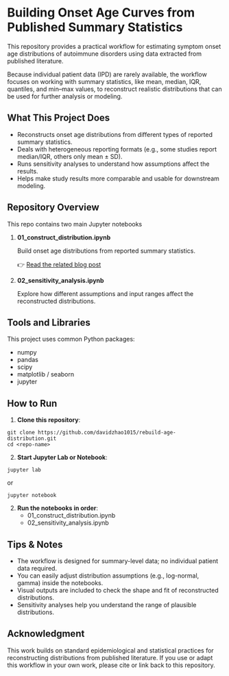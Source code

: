 # Building Onset Age Curves from Published Summary Statistics

This repository provides a practical workflow for estimating symptom onset age distributions of autoimmune disorders using data extracted from published literature.

Because individual patient data (IPD) are rarely available, the workflow focuses on working with summary statistics, like mean, median, IQR, quantiles, and min–max values, to reconstruct realistic distributions that can be used for further analysis or modeling.


## What This Project Does

- Reconstructs onset age distributions from different types of reported summary statistics.
- Deals with heterogeneous reporting formats (e.g., some studies report median/IQR, others only mean ± SD).
- Runs sensitivity analyses to understand how assumptions affect the results.
- Helps make study results more comparable and usable for downstream modeling.



## Repository Overview

This repo contains two main Jupyter notebooks

1. **01_construct_distribution.ipynb**
    
    Build onset age distributions from reported summary statistics.
    
    👉 [Read the related blog post](https://davidzhao1015.github.io/blog/2025/reconstruct-age-distribution/)
    
2. **02_sensitivity_analysis.ipynb**
    
    Explore how different assumptions and input ranges affect the reconstructed distributions.
    
<!--3. **03_fat_tail_optimization.ipynb**
    
    Fine-tune distribution parameters to better capture long tails in the data.-->
    

## Tools and Libraries

This project uses common Python packages:

- numpy
- pandas
- scipy
- matplotlib / seaborn
- jupyter

<!--Install everything with:

```
pip install -r requirements.txt
```-->

## How to Run

1. **Clone this repository**:

```
git clone https://github.com/davidzhao1015/rebuild-age-distribution.git
cd <repo-name>
```

2. **Start Jupyter Lab or Notebook**:

```
jupyter lab
```
or

```
jupyter notebook
```

2. **Run the notebooks in order**:
    - 01_construct_distribution.ipynb
    - 02_sensitivity_analysis.ipynb
    <!--- 03_fat_tail_optimization.ipynb-->

## Tips & Notes

- The workflow is designed for summary-level data; no individual patient data required.
- You can easily adjust distribution assumptions (e.g., log-normal, gamma) inside the notebooks.
- Visual outputs are included to check the shape and fit of reconstructed distributions.
- Sensitivity analyses help you understand the range of plausible distributions.


<!--## ** License**

This project is released under the [MIT License](https://www.notion.so/LICENSE).-->


## Acknowledgment

This work builds on standard epidemiological and statistical practices for reconstructing distributions from published literature.
If you use or adapt this workflow in your own work, please cite or link back to this repository.
